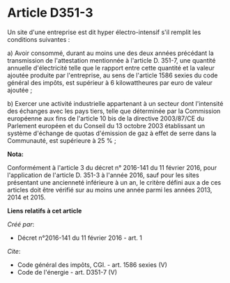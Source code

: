 # Article D351-3

Un site d'une entreprise est dit hyper électro-intensif s'il remplit les conditions suivantes : 

a) Avoir consommé, durant au moins une des deux années précédant la transmission de l'attestation mentionnée à l'article D.
351-7, une quantité annuelle d'électricité telle que le rapport entre cette quantité et la valeur ajoutée produite par
l'entreprise, au sens de l'article 1586 sexies du code général des impôts, est supérieur à 6 kilowattheures par euro de
valeur ajoutée ; 

b) Exercer une activité industrielle appartenant à un secteur dont l'intensité des échanges avec les pays tiers, telle que
déterminée par la Commission européenne aux fins de l'article 10 bis de la directive 2003/87/CE du Parlement européen et du
Conseil du 13 octobre 2003 établissant un système d'échange de quotas d'émission de gaz à effet de serre dans la Communauté,
est supérieure à 25 % ;

**Nota:**

Conformément à l'article 3 du décret n° 2016-141 du 11 février 2016, pour l'application de l'article D. 351-3 à l'année 2016,
sauf pour les sites présentant une ancienneté inférieure à un an, le critère défini aux a de ces articles doit être vérifié
sur au moins une année parmi les années 2013, 2014 et 2015.

**Liens relatifs à cet article**

_Créé par_:

  - Décret n°2016-141 du 11 février 2016 - art. 1

_Cite_:

  - Code général des impôts, CGI. - art. 1586 sexies (V)
  - Code de l'énergie - art. D351-7 (V)
